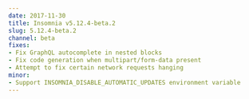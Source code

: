 ```yaml
---
date: 2017-11-30
title: Insomnia v5.12.4-beta.2
slug: 5.12.4-beta.2
channel: beta
fixes:
- Fix GraphQL autocomplete in nested blocks
- Fix code generation when multipart/form-data present
- Attempt to fix certain network requests hanging
minor:
- Support INSOMNIA_DISABLE_AUTOMATIC_UPDATES environment variable
---
```

